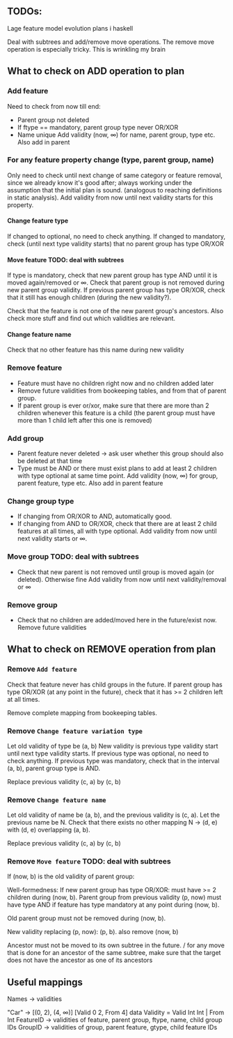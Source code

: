 ## TODOs:
Lage feature model evolution plans i haskell

Deal with subtrees and add/remove move operations. The remove move operation is especially tricky. This is wrinkling my brain

## What to check on ADD operation to plan

### Add feature

Need to check from now till end:

- Parent group not deleted
- If ftype == mandatory, parent group type never OR/XOR
- Name unique
Add validity (now, ∞) for name, parent group, type etc. Also add in parent

### For any feature property change (type, parent group, name)

Only need to check until next change of same category or feature removal, since we already know it's good after; always working under the assumption that the initial plan is sound. (analogous to reaching definitions in static analysis). Add validity from now until next validity starts for this property.

#### Change feature type

If changed to optional, no need to check anything. If changed to mandatory, check (until next type validity starts) that no parent group has type OR/XOR

#### Move feature TODO: deal with subtrees

If type is mandatory, check that new parent group has type AND until it is moved again/removed or ∞. Check that parent group is not removed during new parent group validity. If previous parent group has type OR/XOR, check that it still has enough children (during the new validity?).

Check that the feature is not one of the new parent group's ancestors. Also check more stuff and find out which validities are relevant.

#### Change feature name

Check that no other feature has this name during new validity

### Remove feature

- Feature must have no children right now and no children added later
- Remove future validities from bookeeping tables, and from that of parent group.
- If parent group is ever or/xor, make sure that there are more than 2 children whenever this feature is a child (the parent group must have more than 1 child left after this one is removed)

### Add group

- Parent feature never deleted -> ask user whether this group should also be deleted at that time
- Type must be AND or there must exist plans to add at least 2 children with type optional at same time point.
Add validity (now, ∞) for group, parent feature, type etc. Also add in parent feature

### Change group type

- If changing from OR/XOR to AND, automatically good.
- If changing from AND to OR/XOR, check that there are at least 2 child features at all times, all with type optional.
Add validity from now until next validity starts or ∞.

### Move group TODO: deal with subtrees

- Check that new parent is not removed until group is moved again (or deleted). Otherwise fine
Add validity from now until next validity/removal or ∞

### Remove group

- Check that no children are added/moved here in the future/exist now.
Remove future validities


## What to check on REMOVE operation from plan

### Remove `Add feature`

Check that feature never has child groups in the future. If parent group has type OR/XOR (at any point in the future), check that it has >= 2 children left at all times.

Remove complete mapping from bookeeping tables.

### Remove `Change feature variation type`

Let old validity of type be (a, b)
New validity is previous type validity start until next type validity starts. If previous type was optional, no need to check anything. If previous type was mandatory, check that in the interval (a, b), parent group type is AND.

Replace previous validity (c, a) by (c, b)

### Remove `Change feature name`

Let old validity of name be (a, b), and the previous validity is (c, a). Let the previous name be N. Check that there exists no other mapping N -> (d, e) with (d, e) overlapping (a, b). 

Replace previous validity (c, a) by (c, b)

### Remove `Move feature` TODO: deal with subtrees

If (now, b) is the old validity of parent group:

Well-formedness:
If new parent group has type OR/XOR: must have >= 2 children during (now, b).
Parent group from previous validity (p, now) must have type AND if feature has type mandatory at any point during (now, b).

Old parent group must not be removed during (now, b).

New validity replacing (p, now): (p, b). also remove (now, b)

Ancestor must not be moved to its own subtree in the future. / for any move that is done for an ancestor of the same subtree, make sure that the target does not have the ancestor as one of its ancestors

## Useful mappings

Names -> validities

"Car" -> [(0, 2), (4, ∞)] [Valid 0 2, From 4]
data Validity = Valid Int Int | From Int
FeatureID -> validities of feature, parent group, ftype, name, child group IDs
GroupID -> validities of group, parent feature, gtype, child feature IDs
